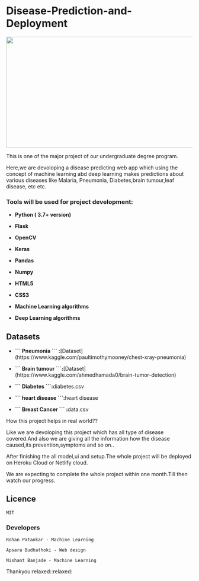 # Disease-Prediction-and-Deployment

<img src=https://www2.lehigh.edu/sites/www2/files/media/chuah17conference.jpg width="1100" height="300" />
<p> This is one of the major project of our undergraduate degree program.</p>
<p>Here,we are devoloping a disease predicting web app which using the concept of machine learning abd deep learning makes predictions about various diseases like Malaria, Pneumonia, Diabetes,brain tumour,leaf disease, etc etc.</p>




<h3> Tools will be used for project development: </h3>
<ul>
<li><p><b>Python ( 3.7+ version)</b></p></li>
<li><p><b>Flask</b></p></li>
<li><p><b>OpenCV</b></p></li>
 <li><p><b>Keras</b></p></li>
<li><p><b>Pandas</b></p></li>
<li><p><b>Numpy</b></p></li>
<li><p><b>HTML5</b></p></li>
<li><p><b>CSS3</b></p></li>
<li><p><b>Machine Learning algorithms</b></p></li>
<li><p><b>Deep Learning algorithms</b></p></li>
</ul>

<h2>Datasets</h2>
<ul>

 <li> <p><b>``` Pneumonia ``` :</b>[Dataset](https://www.kaggle.com/paultimothymooney/chest-xray-pneumonia)</p></li>
 <li><p><b>``` Brain tumour ```:</b>[Dataset](https://www.kaggle.com/ahmedhamada0/brain-tumor-detection)</p></li>
 <li><p><b>``` Diabetes ```:</b>diabetes.csv</p></li>
 <li><p><b>``` heart disease ```:</b>heart disease</p></li>
 <li><p><b>``` Breast Cancer ``` :</b>data.csv</p></li>
</ul

<h2> How this project helps in real world?? </h2>

<p>Like we are devoloping this project which has all type of disease covered.And also we are giving all the information how the disease caused,its prevention,symptoms and so on..</p>

  <p> After finishing the all model,ui and setup.The whole project will be deployed on Heroku Cloud or Netlify cloud.
  <br>
 <p> We are expecting to complete the whole project within one month.Till then watch our progress.<p>


## Licence
``` 
MIT
```
### Developers
```
Rohan Patankar - Machine Learning
```
```
Apsara Budhathoki - Web design
```
```
Nishant Banjade - Machine Learning
```
  
<p>Thankyou:relaxed::relaxed:</p>
